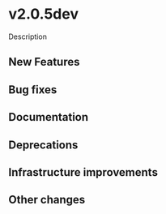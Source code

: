 # v2.0.5dev

Description

## New Features

## Bug fixes

## Documentation 

## Deprecations

## Infrastructure improvements

## Other changes